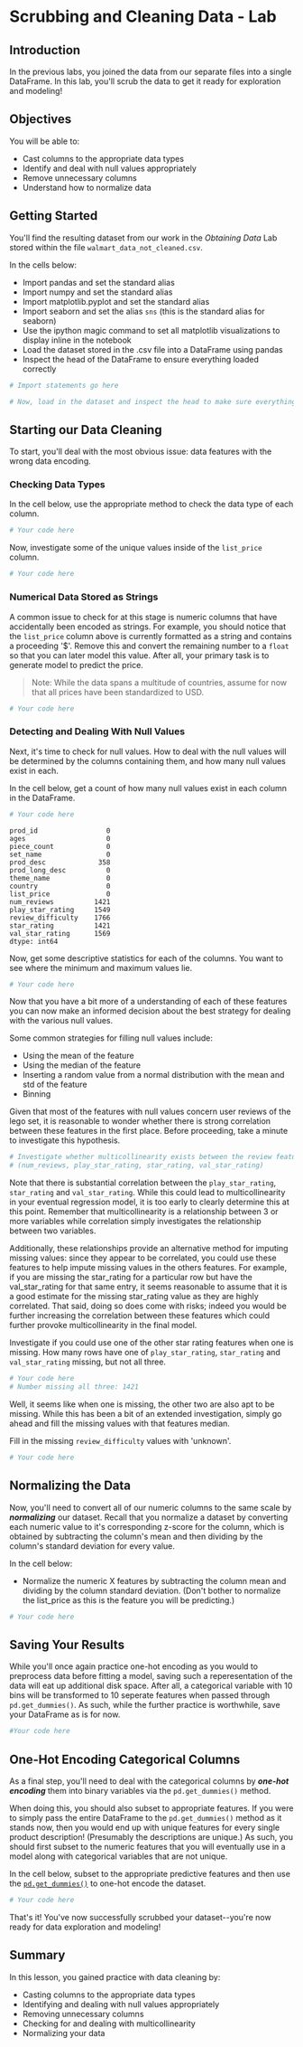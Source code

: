 
# Scrubbing and Cleaning Data - Lab

## Introduction

In the previous labs, you joined the data from our separate files into a single DataFrame.  In this lab, you'll scrub the data to get it ready for exploration and modeling!

## Objectives

You will be able to:

* Cast columns to the appropriate data types
* Identify and deal with null values appropriately
* Remove unnecessary columns
* Understand how to normalize data


## Getting Started

You'll find the resulting dataset from our work in the _Obtaining Data_ Lab stored within the file `walmart_data_not_cleaned.csv`.  

In the cells below:

* Import pandas and set the standard alias
* Import numpy and set the standard alias
* Import matplotlib.pyplot and set the standard alias
* Import seaborn and set the alias `sns` (this is the standard alias for seaborn)
* Use the ipython magic command to set all matplotlib visualizations to display inline in the notebook
* Load the dataset stored in the .csv file into a DataFrame using pandas
* Inspect the head of the DataFrame to ensure everything loaded correctly


```python
# Import statements go here
```


```python
# Now, load in the dataset and inspect the head to make sure everything loaded correctly
```

## Starting our Data Cleaning

To start, you'll deal with the most obvious issue: data features with the wrong data encoding.

### Checking Data Types

In the cell below, use the appropriate method to check the data type of each column. 


```python
# Your code here
```

Now, investigate some of the unique values inside of the `list_price` column.


```python
# Your code here
```

### Numerical Data Stored as Strings

A common issue to check for at this stage is numeric columns that have accidentally been encoded as strings. For example, you should notice that the `list_price` column above is currently formatted as a string and contains a proceeding '$'. Remove this and convert the remaining number to a `float` so that you can later model this value. After all, your primary task is to generate model to predict the price.

> Note: While the data spans a multitude of countries, assume for now that all prices have been standardized to USD.


```python
# Your code here
```

### Detecting and Dealing With Null Values

Next, it's time to check for null values. How to deal with the null values will be determined by the columns containing them, and how many null values exist in each.  
 
In the cell below, get a count of how many null values exist in each column in the DataFrame. 


```python
# Your code here
```




    prod_id                 0
    ages                    0
    piece_count             0
    set_name                0
    prod_desc             358
    prod_long_desc          0
    theme_name              0
    country                 0
    list_price              0
    num_reviews          1421
    play_star_rating     1549
    review_difficulty    1766
    star_rating          1421
    val_star_rating      1569
    dtype: int64



Now, get some descriptive statistics for each of the columns. You want to see where the minimum and maximum values lie.  


```python
# Your code here
```

Now that you have a bit more of a understanding of each of these features you can now make an informed decision about the best strategy for dealing with the various null values. 

Some common strategies for filling null values include:
* Using the mean of the feature
* Using the median of the feature
* Inserting a random value from a normal distribution with the mean and std of the feature
* Binning

Given that most of the features with null values concern user reviews of the lego set, it is reasonable to wonder whether there is strong correlation between these features in the first place. Before proceeding, take a minute to investigate this hypothesis.


```python
# Investigate whether multicollinearity exists between the review features 
# (num_reviews, play_star_rating, star_rating, val_star_rating)
```

 

Note that there is substantial correlation between the `play_star_rating`, `star_rating` and `val_star_rating`. While this could lead to multicollinearity in your eventual regression model, it is too early to clearly determine this at this point. Remember that multicollinearity is a relationship between 3 or more variables while correlation simply investigates the relationship between two variables.

Additionally, these relationships provide an alternative method for imputing missing values: since they appear to be correlated, you could use these features to help impute missing values in the others features. For example, if you are missing the star_rating for a particular row but have the val_star_rating for that same entry, it seems reasonable to assume that it is a good estimate for the missing star_rating value as they are highly correlated. That said, doing so does come with risks; indeed you would be further increasing the correlation between these features which could further provoke multicollinearity in the final model.

Investigate if you could use one of the other star rating features when one is missing. How many rows have one of `play_star_rating`, `star_rating` and `val_star_rating` missing, but not all three.


```python
# Your code here
# Number missing all three: 1421
```

Well, it seems like when one is missing, the other two are also apt to be missing. While this has been a bit of an extended investigation, simply go ahead and fill the missing values with that features median.  

Fill in the missing `review_difficulty` values with 'unknown'.


```python
# Your code here
```

## Normalizing the Data

Now, you'll need to convert all of our numeric columns to the same scale by **_normalizing_** our dataset.  Recall that you normalize a dataset by converting each numeric value to it's corresponding z-score for the column, which is obtained by subtracting the column's mean and then dividing by the column's standard deviation for every value. 


In the cell below:

* Normalize the numeric X features by subtracting the column mean and dividing by the column standard deviation. 
(Don't bother to normalize the list_price as this is the feature you will be predicting.)


```python
# Your code here
```

## Saving Your Results

While you'll once again practice one-hot encoding as you would to preprocess data before fitting a model, saving such a reperesentation of the data will eat up additional disk space. After all, a categorical variable with 10 bins will be transformed to 10 seperate features when passed through `pd.get_dummies()`. As such, while the further practice is worthwhile, save your DataFrame as is for now.


```python
#Your code here
```

## One-Hot Encoding Categorical Columns

As a final step, you'll need to deal with the categorical columns by **_one-hot encoding_** them into binary variables via the `pd.get_dummies()` method.  

When doing this, you should also subset to appropriate features. If you were to simply pass the entire DataFrame to the `pd.get_dummies()` method as it stands now, then you would end up with unique features for every single product description! (Presumably the descriptions are unique.) As such, you should first subset to the numeric features that you will eventually use in a model along with categorical variables that are not unique.

In the cell below, subset to the appropriate predictive features and then use the [`pd.get_dummies()`](https://pandas.pydata.org/pandas-docs/stable/generated/pandas.get_dummies.html) to one-hot encode the dataset.


```python
# Your code here
```

That's it! You've now successfully scrubbed your dataset--you're now ready for data exploration and modeling!

## Summary

In this lesson, you gained practice with data cleaning by:

* Casting columns to the appropriate data types
* Identifying and dealing with null values appropriately
* Removing unnecessary columns
* Checking for and dealing with multicollinearity
* Normalizing your data
